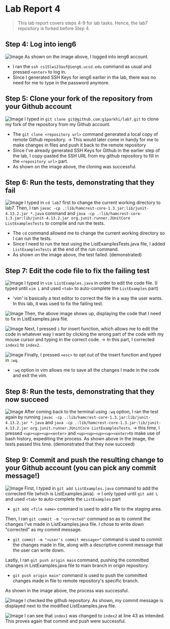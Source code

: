 # Lab Report 4

> This lab report covers steps 4-9 for lab tasks.
> Hence, the lab7 repository is forked before Step 4. 

## Step 4: Log into ieng6

![Image](41.png)
As shown on the image above, I logged into ieng6 account.

* I ran the `ssh cs15lwi23auf@ieng6.ucsd.edu` command as usual and pressed `<enter>` to log in.
* Since I generated SSH Keys for ieng6 earlier in the lab, there was no need for me to type in the password anymore.


## Step 5: Clone your fork of the repository from your Github account

![Image](44444.png)
I typed in `git clone git@github.com:g1parkhi/lab7.git` to clone my fork of the repository from my Github account.

* The `git clone <repository url>` command generated a local copy of remote Github repository.
  -> This would later come in handy for me to make changes in files and push it back to the remote repository
* Since I've already generated SSH Keys for Github in the earlier step of the lab, I copy-pasted the SSH URL from my github repository
  to fill in the `<repository url>` part.
* As shown on the image above, the cloning was successful.


## Step 6: Run the tests, demonstrating that they fail

![Image](43.png)
I typed in `cd lab7` first to change the current working directory to lab7.
Then, I ran `javac -cp .:lib/hamcrest-core-1.3.jar:lib/junit-4.13.2.jar *.java` command and 
`java -cp .:lib/hamcrest-core-1.3.jar:lib/junit-4.13.2.jar org.junit.runner.JUnitCore ListExamplesTests`
to compile and run the tests.

* The `cd` command allowed me to change the current working directory so I can run the tests.
* Since I need to run the test using the ListExamplesTests.java file, I added `ListExamplesTests` at the end of the run command.
* As shown on the image above, the test failed. (demonstrated)


## Step 7: Edit the code file to fix the failing test

![Image](44.png)
I typed in `vim ListExamples.java` in order to edit the code file.
(I typed until `vim L` and used `<tab>` to auto-complete the `ListExamples` part)

* 'vim' is basically a text editor to correct the file in a way the user wants. In this lab, it was used to fix the failing test. 

![Image](45.png)
Then, the above image shows up, displaying the code that I need to fix in ListExamples.java file.

![Image](46.png)
Next, I pressed `i` for insert function, which allows me to edit the code in whatever way I want by clicking the wrong part of the
code with my mouse cursor and typing in the correct code.
-> In this part, I corrected `index1` to `index2`. 

![Image](47.png)
Finally, I pressed `<esc>` to opt out of the insert function and typed in `:wq`.

* `:wq` option in vim allows me to save all the changes I made in the code and exit the vim.


## Step 8: Run the tests, demonstrating that they now succeed

![Image](48.png)
After coming back to the terminal using `:wq` option, 
I ran the test again by running `javac -cp .:lib/hamcrest-core-1.3.jar:lib/junit-4.13.2.jar *.java` 
and `java -cp .:lib/hamcrest-core-1.3.jar:lib/junit-4.13.2.jar org.junit.runner.JUnitCore ListExamplesTests`.
-> this time, I pressed `<up><up><up><enter>` and `<up><up><up><up><enter>`to make use of bash history, expediting the process.
As shown above in the image, the tests passed this time. (demonstrated that they now succeed)


## Step 9: Commit and push the resulting change to your Github account (you can pick any commit message!)

![Image](49.png)
First, I typed in `git add ListExamples.java` command to add the corrected file (which is ListExamples.java).
-> I only typed until `git add L` and used `<tab>` to auto-complete the `ListExamples` part

* `git add <file name>` command is used to add a file to the staging area.

Then, I ran `git commit -m "corrected"` command so as to commit the changes I've made in ListExamples.java file.
I chose to write down "corrected" as my commit message.

* `git commit -m "<user's commit message>"` command is used to commit the changes made in file, along with a 
  descriptive commit message that the user can write down.

Lastly, I ran `git push origin main` command, pushing the committed changes in ListExamples.java file to main branch
in origin repository.

* `git push origin main"` command is used to push the committed changes made in file to remote repository's specific branch.

As shown in the image above, the process was successful.

![Image](410.png)
I checked the github repository. As shown, my commit message is displayed next to the modified ListExamples.java file.

![Image](411.png)
I can see that `index1` was changed to `index2` at line 43 as intended. This proves again that commit and push were successful.


